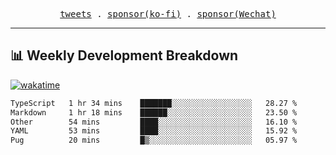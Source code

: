 <p align="center">
  <samp>
    <a href="https://twitter.com/everfu8">tweets</a> .
    <a href="https://ko-fi.com/everfu">sponsor(ko-fi)</a> . 
    <a href="https://s3.qjqq.cn/47/663742bac8e52.webp!color">sponsor(Wechat)</a>
  </samp>
</p>

---

## 📊 Weekly Development Breakdown

[![wakatime](https://wakatime.com/badge/user/0fcef314-a9cd-4509-9880-5cdb2158a775.svg)](https://wakatime.com/@0fcef314-a9cd-4509-9880-5cdb2158a775)

<!--START_SECTION:waka-->

```txt
TypeScript   1 hr 34 mins    ███████░░░░░░░░░░░░░░░░░░   28.27 %
Markdown     1 hr 18 mins    ██████░░░░░░░░░░░░░░░░░░░   23.50 %
Other        54 mins         ████░░░░░░░░░░░░░░░░░░░░░   16.10 %
YAML         53 mins         ████░░░░░░░░░░░░░░░░░░░░░   15.92 %
Pug          20 mins         █▒░░░░░░░░░░░░░░░░░░░░░░░   05.97 %
```

<!--END_SECTION:waka-->